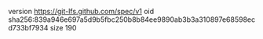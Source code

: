 version https://git-lfs.github.com/spec/v1
oid sha256:839a946e697a5d9b5fbc250b8b84ee9890ab3b3a310897e68598ecd733bf7934
size 190
